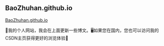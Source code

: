 ## BaoZhuhan.github.io

[BaoZhuhan.github.io](https://baozhuhan.github.io/)

👀我的个人网站，我会在上面更新一些博文。🖥如果您在国内，您也可以访问我的CSDN主页获得更好的浏览体验🚀